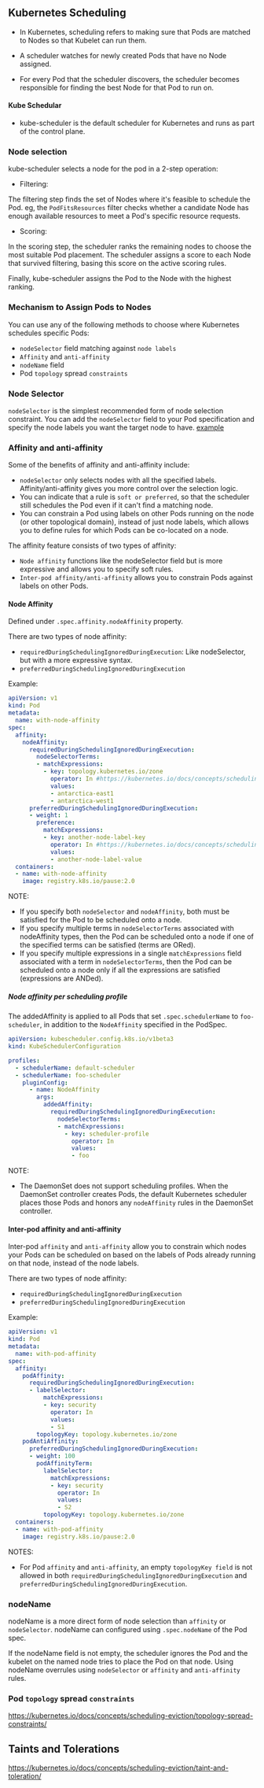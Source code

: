 ## Kubernetes Scheduling

- In Kubernetes, scheduling refers to making sure that Pods are matched to Nodes so that Kubelet can run them.

- A scheduler watches for newly created Pods that have no Node assigned. 
- For every Pod that the scheduler discovers, the scheduler becomes responsible for finding the best Node for that Pod to run on. 

#### Kube Schedular

- kube-scheduler is the default scheduler for Kubernetes and runs as part of the control plane.

### Node selection

kube-scheduler selects a node for the pod in a 2-step operation:

- Filtering: 

The filtering step finds the set of Nodes where it's feasible to schedule the Pod.  eg, the `PodFitsResources` filter checks whether a candidate Node has enough available resources to meet a Pod's specific resource requests.

- Scoring:

In the scoring step, the scheduler ranks the remaining nodes to choose the most suitable Pod placement. The scheduler assigns a score to each Node that survived filtering, basing this score on the active scoring rules.

Finally, kube-scheduler assigns the Pod to the Node with the highest ranking.

### Mechanism to Assign Pods to Nodes

You can use any of the following methods to choose where Kubernetes schedules specific Pods:

- `nodeSelector` field matching against `node labels`
- `Affinity` and `anti-affinity`
- `nodeName` field
- Pod `topology` spread `constraints`

### Node Selector

`nodeSelector` is the simplest recommended form of node selection constraint. You can add the `nodeSelector` field to your Pod specification and specify the node labels you want the target node to have. [example](https://kubernetes.io/docs/tasks/configure-pod-container/assign-pods-nodes/)


### Affinity and anti-affinity

Some of the benefits of affinity and anti-affinity include:

- `nodeSelector` only selects nodes with all the specified labels. Affinity/anti-affinity gives you more control over the selection logic.
- You can indicate that a rule is `soft or preferred`, so that the scheduler still schedules the Pod even if it can't find a matching node.
- You can constrain a Pod using labels on other Pods running on the node (or other topological domain), instead of just node labels, which allows you to define rules for which Pods can be co-located on a node.

The affinity feature consists of two types of affinity:
- `Node affinity` functions like the nodeSelector field but is more expressive and allows you to specify soft rules.
- `Inter-pod affinity/anti-affinity` allows you to constrain Pods against labels on other Pods.


#### Node Affinity

Defined under `.spec.affinity.nodeAffinity` property.

There are two types of node affinity:
- `requiredDuringSchedulingIgnoredDuringExecution`: Like nodeSelector, but with a more expressive syntax.
- `preferredDuringSchedulingIgnoredDuringExecution`

Example:

```yaml
apiVersion: v1
kind: Pod
metadata:
  name: with-node-affinity
spec:
  affinity:
    nodeAffinity:
      requiredDuringSchedulingIgnoredDuringExecution:
        nodeSelectorTerms:
        - matchExpressions:
          - key: topology.kubernetes.io/zone
            operator: In #https://kubernetes.io/docs/concepts/scheduling-eviction/assign-pod-node/#operators
            values:
            - antarctica-east1
            - antarctica-west1
      preferredDuringSchedulingIgnoredDuringExecution:
      - weight: 1
        preference:
          matchExpressions:
          - key: another-node-label-key
            operator: In #https://kubernetes.io/docs/concepts/scheduling-eviction/assign-pod-node/#operators
            values:
            - another-node-label-value
  containers:
  - name: with-node-affinity
    image: registry.k8s.io/pause:2.0
```

NOTE:
- If you specify both `nodeSelector` and `nodeAffinity`, both must be satisfied for the Pod to be scheduled onto a node.
- If you specify multiple terms in `nodeSelectorTerms` associated with nodeAffinity types, then the Pod can be scheduled onto a node if one of the specified terms can be satisfied (terms are ORed).
- If you specify multiple expressions in a single `matchExpressions` field associated with a term in `nodeSelectorTerms`, then the Pod can be scheduled onto a node only if all the expressions are satisfied (expressions are ANDed).

##### Node affinity per scheduling profile

The addedAffinity is applied to all Pods that set `.spec.schedulerName` to `foo-scheduler`, in addition to the `NodeAffinity` specified in the PodSpec.

```yaml
apiVersion: kubescheduler.config.k8s.io/v1beta3
kind: KubeSchedulerConfiguration

profiles:
  - schedulerName: default-scheduler
  - schedulerName: foo-scheduler
    pluginConfig:
      - name: NodeAffinity
        args:
          addedAffinity:
            requiredDuringSchedulingIgnoredDuringExecution:
              nodeSelectorTerms:
              - matchExpressions:
                - key: scheduler-profile
                  operator: In
                  values:
                  - foo
```

NOTE:

- The DaemonSet does not support scheduling profiles. When the DaemonSet controller creates Pods, the default Kubernetes scheduler places those Pods and honors any `nodeAffinity` rules in the DaemonSet controller.

#### Inter-pod affinity and anti-affinity 

Inter-pod `affinity` and `anti-affinity` allow you to constrain which nodes your Pods can be scheduled on based on the labels of Pods already running on that node, instead of the node labels.


There are two types of node affinity:
- `requiredDuringSchedulingIgnoredDuringExecution`
- `preferredDuringSchedulingIgnoredDuringExecution`

Example:
```yaml
apiVersion: v1
kind: Pod
metadata:
  name: with-pod-affinity
spec:
  affinity:
    podAffinity:
      requiredDuringSchedulingIgnoredDuringExecution:
      - labelSelector:
          matchExpressions:
          - key: security
            operator: In
            values:
            - S1
        topologyKey: topology.kubernetes.io/zone
    podAntiAffinity:
      preferredDuringSchedulingIgnoredDuringExecution:
      - weight: 100
        podAffinityTerm:
          labelSelector:
            matchExpressions:
            - key: security
              operator: In
              values:
              - S2
          topologyKey: topology.kubernetes.io/zone
  containers:
  - name: with-pod-affinity
    image: registry.k8s.io/pause:2.0
```
NOTES:

- For Pod `affinity` and `anti-affinity`, an empty `topologyKey field` is not allowed in both `requiredDuringSchedulingIgnoredDuringExecution` and `preferredDuringSchedulingIgnoredDuringExecution`.


### nodeName

nodeName is a more direct form of node selection than `affinity` or `nodeSelector`. nodeName can configured using `.spec.nodeName` of the Pod spec. 

If the nodeName field is not empty, the scheduler ignores the Pod and the kubelet on the named node tries to place the Pod on that node. Using nodeName overrules using `nodeSelector` or `affinity` and `anti-affinity` rules.


### Pod `topology` spread `constraints`

https://kubernetes.io/docs/concepts/scheduling-eviction/topology-spread-constraints/

## Taints and Tolerations

https://kubernetes.io/docs/concepts/scheduling-eviction/taint-and-toleration/